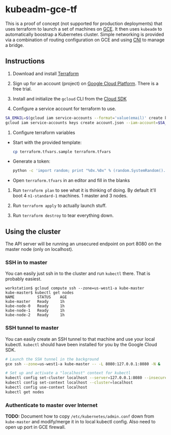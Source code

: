 # kubeadm-gce-tf

This is a proof of concept (not supported for production deployments) that uses terraform to launch a set of machines on [GCE](https://cloud.google.com/compute/).  It then uses `kubeadm` to automatically boostrap a Kubernetes cluster.  Simple networking is provided via a combination of routing configuration on GCE and using [CNI](https://github.com/containernetworking/cni) to manage a bridge.

## Instructions

1. Download and install [Terraform](https://www.terraform.io/intro/getting-started/install.html)

1. Sign up for an account (project) on [Google Cloud Platform](https://cloud.google.com/free-trial/).  There is a free trial.

1. Install and initialize the `gcloud` CLI from the [Cloud SDK](https://cloud.google.com/sdk/)

1. Configure a service account for terraform to use.

  ```bash
  SA_EMAIL=$(gcloud iam service-accounts --format='value(email)' create k8s-terraform)
  gcloud iam service-accounts keys create account.json --iam-account=$SA_EMAIL
  ```

1. Configure terraform variables
  * Start with the provided template:

    ```bash
    cp terraform.tfvars.sample terraform.tfvars
    ```
  * Generate a token:

    ```bash
    python -c 'import random; print "%0x.%0x" % (random.SystemRandom().getrandbits(3*8), random.SystemRandom().getrandbits(8*8))'
    ```
  * Open `terraform.tfvars` in an editor and fill in the blanks

1. Run `terraform plan` to see what it is thinking of doing. By default it'll boot 4 `n1-standard-1` machines.  1 master and 3 nodes.

1. Run `terraform apply` to actually launch stuff.

1. Run `terraform destroy` to tear everything down.

## Using the cluster

The API server will be running an unsecured endpoint on port 8080 on the master node (only on localhost).

### SSH in to master

You can easily just ssh in to the cluster and run `kubectl` there.  That is probably easiest.

```
workstation$ gcloud compute ssh --zone=us-west1-a kube-master
kube-master$ kubectl get nodes
NAME          STATUS    AGE
kube-master   Ready     1h
kube-node-0   Ready     1h
kube-node-1   Ready     1h
kube-node-2   Ready     1h
```

### SSH tunnel to master

You can easily create an SSH tunnel to that machine and use your local kubectl.  `kubectl` should have been installed for you by the Google Cloud SDK.

```bash
# Launch the SSH tunnel in the background
gce ssh --zone=us-west1-a kube-master -- -L 8080:127.0.0.1:8080 -N &

# Set up and activate a "localhost" context for kubectl
kubectl config set-cluster localhost --server=127.0.0.1:8080 --insecure-skip-tls-verify
kubectl config set-context localhost --cluster=localhost
kubectl config use-context localhost
kubectl get nodes
```

### Authenticate to master over Internet

**TODO:** Document how to copy `/etc/kubernetes/admin.conf` down from `kube-master` and modify/merge it in to local kubectl config.  Also need to open up port in GCE firewall.
